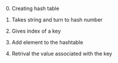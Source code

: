 


  0. Creating hash table

  1. Takes string and  turn  to hash number

  2. Gives index of  a key

  3. Add element to the  hashtable

  4. Retrival the value associated with the key